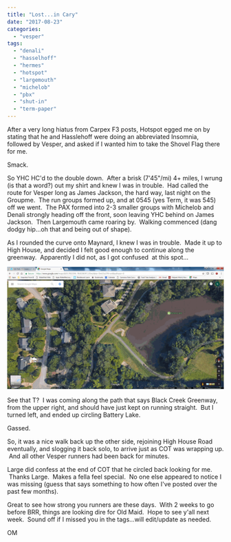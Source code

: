 ```yaml
---
title: "Lost...in Cary"
date: "2017-08-23"
categories: 
  - "vesper"
tags: 
  - "denali"
  - "hasselhoff"
  - "hermes"
  - "hotspot"
  - "largemouth"
  - "michelob"
  - "pbx"
  - "shut-in"
  - "term-paper"
---
```


After a very long hiatus from Carpex F3 posts, Hotspot egged me on by stating that he and Hasslehoff were doing an abbreviated Insomnia, followed by Vesper, and asked if I wanted him to take the Shovel Flag there for me.

Smack.

So YHC HC'd to the double down.  After a brisk (7'45"/mi) 4+ miles, I wrung (is that a word?) out my shirt and knew I was in trouble.  Had called the route for Vesper long as James Jackson, the hard way, last night on the Groupme.  The run groups formed up, and at 0545 (yes Term, it was 545) off we went.  The PAX formed into 2-3 smaller groups with Michelob and Denali strongly heading off the front, soon leaving YHC behind on James Jackson.  Then Largemouth came roaring by.  Walking commenced (dang dodgy hip...oh that and being out of shape).

As I rounded the curve onto Maynard, I knew I was in trouble.  Made it up to High House, and decided I felt good enough to continue along the greenway.  Apparently I did not, as I got confused  at this spot...

![lost](images/lost.gif)

See that T?  I was coming along the path that says Black Creek Greenway, from the upper right, and should have just kept on running straight.  But I turned left, and ended up circling Battery Lake.

Gassed.

So, it was a nice walk back up the other side, rejoining High House Road eventually, and slogging it back solo, to arrive just as COT was wrapping up.  And all other Vesper runners had been back for minutes.

Large did confess at the end of COT that he circled back looking for me.  Thanks Large.  Makes a fella feel special.  No one else appeared to notice I was missing (guess that says something to how often I've posted over the past few months).

Great to see how strong you runners are these days.  With 2 weeks to go before BRR, things are looking dire for Old Maid.  Hope to see y'all next week.  Sound off if I missed you in the tags...will edit/update as needed.

OM

